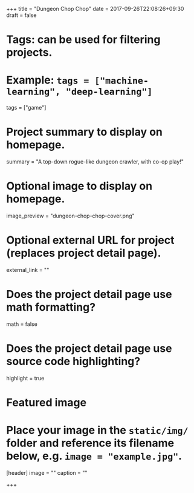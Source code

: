 +++
title = "Dungeon Chop Chop"
date = 2017-09-26T22:08:26+09:30
draft = false

# Tags: can be used for filtering projects.
# Example: `tags = ["machine-learning", "deep-learning"]`
tags = ["game"]

# Project summary to display on homepage.
summary = "A top-down rogue-like dungeon crawler, with co-op play!"

# Optional image to display on homepage.
image_preview = "dungeon-chop-chop-cover.png"

# Optional external URL for project (replaces project detail page).
external_link = ""

# Does the project detail page use math formatting?
math = false

# Does the project detail page use source code highlighting?
highlight = true

# Featured image
# Place your image in the `static/img/` folder and reference its filename below, e.g. `image = "example.jpg"`.
[header]
image = ""
caption = ""

+++
